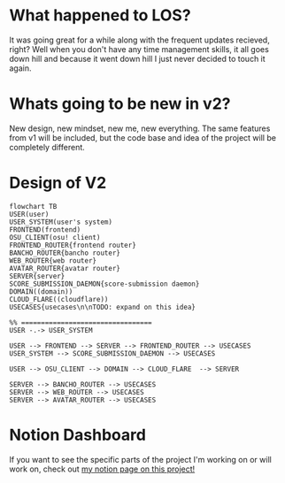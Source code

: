 # What happened to LOS?
It was going great for a while along with the frequent updates recieved, right? Well when you don't have any time management skills, it all goes down hill and because it went down hill I just never decided to touch it again.

# Whats going to be new in v2?
New design, new mindset, new me, new everything. The same features from v1 will be included, but the code base and idea of the project will be completely different.

# Design of V2
```mermaid
flowchart TB
USER(user)
USER_SYSTEM(user's system)
FRONTEND(frontend)
OSU_CLIENT(osu! client)
FRONTEND_ROUTER{frontend router}
BANCHO_ROUTER{bancho router}
WEB_ROUTER{web router}
AVATAR_ROUTER{avatar router}
SERVER{server}
SCORE_SUBMISSION_DAEMON{score-submission daemon}
DOMAIN((domain))
CLOUD_FLARE((cloudflare))
USECASES{usecases\n\nTODO: expand on this idea}

%% =================================
USER -.-> USER_SYSTEM

USER --> FRONTEND --> SERVER --> FRONTEND_ROUTER --> USECASES
USER_SYSTEM --> SCORE_SUBMISSION_DAEMON --> USECASES

USER --> OSU_CLIENT --> DOMAIN --> CLOUD_FLARE  --> SERVER

SERVER --> BANCHO_ROUTER --> USECASES
SERVER --> WEB_ROUTER --> USECASES
SERVER --> AVATAR_ROUTER --> USECASES
```

# Notion Dashboard
If you want to see the specific parts of the project I'm working on or will work on, check out [my notion page on this project!](https://kindhearted-behavior-65b.notion.site/Local-osu-server-edc82b4582e94a6eae641fefdfcfcc4f)